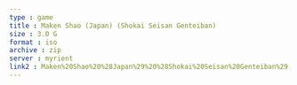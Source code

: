 ```yaml
---
type : game
title : Maken Shao (Japan) (Shokai Seisan Genteiban)
size : 3.0 G
format : iso
archive : zip
server : myrient
link2 : Maken%20Shao%20%28Japan%29%20%28Shokai%20Seisan%20Genteiban%29
---
```

